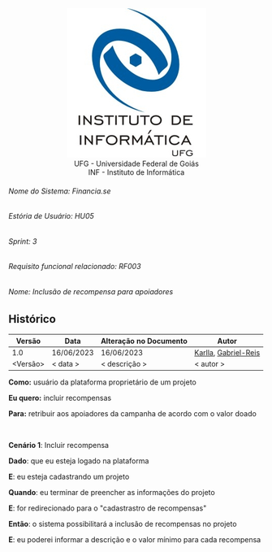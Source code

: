 <div align=center>
  <img src="/imagens/INFVertical.jpg">
</div>


<div align="center">UFG - Universidade Federal de Goiás</div>
<div align="center">INF - Instituto de Informática</div>

###### Nome do Sistema: Financia.se
###### Estória de Usuário: HU05
###### Sprint: 3
###### Requisito funcional relacionado: RF003
###### Nome: _Inclusão de recompensa para apoiadores_

## Histórico
|**Versão**|**Data**|**Alteração no Documento**|**Autor**|
|------|----|---------|-----|
|1.0|16/06/2023|16/06/2023|[Karlla](https://github.com/karllaloane), [Gabriel-Reis](https://github.com/gabrielreisdvs)|
|<Versão>|< data >|< descrição >|< autor >|



**Como:** usuário da plataforma proprietário de um projeto

**Eu quero:** incluir recompensas

**Para:** retribuir aos apoiadores da campanha de acordo com o valor doado


<br />

**Cenário 1**: Incluir recompensa 

**Dado**: que eu esteja logado na plataforma

**E**: eu esteja cadastrando um projeto

**Quando**: eu terminar de preencher as informações do projeto

**E**: for redirecionado para o "cadastrastro de recompensas"

**Então**: o sistema possibilitará a inclusão de recompensas no projeto

**E**: eu poderei informar a descrição e o valor mínimo para cada recompensa



</DIV>

